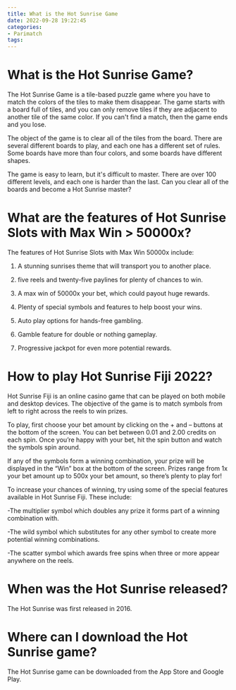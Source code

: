 ```yaml
---
title: What is the Hot Sunrise Game
date: 2022-09-28 19:22:45
categories:
- Parimatch
tags:
---
```



#  What is the Hot Sunrise Game?

The Hot Sunrise Game is a tile-based puzzle game where you have to match the colors of the tiles to make them disappear. The game starts with a board full of tiles, and you can only remove tiles if they are adjacent to another tile of the same color. If you can't find a match, then the game ends and you lose.

The object of the game is to clear all of the tiles from the board. There are several different boards to play, and each one has a different set of rules. Some boards have more than four colors, and some boards have different shapes.

The game is easy to learn, but it's difficult to master. There are over 100 different levels, and each one is harder than the last. Can you clear all of the boards and become a Hot Sunrise master?

#  What are the features of Hot Sunrise Slots with Max Win > 50000x?

The features of Hot Sunrise Slots with Max Win 50000x include:

1. A stunning sunrises theme that will transport you to another place.

2. five reels and twenty-five paylines for plenty of chances to win.

3. A max win of 50000x your bet, which could payout huge rewards.

4. Plenty of special symbols and features to help boost your wins.

5. Auto play options for hands-free gambling.

6. Gamble feature for double or nothing gameplay.

7. Progressive jackpot for even more potential rewards.

#  How to play Hot Sunrise Fiji 2022?

Hot Sunrise Fiji is an online casino game that can be played on both mobile and desktop devices. The objective of the game is to match symbols from left to right across the reels to win prizes.

To play, first choose your bet amount by clicking on the + and – buttons at the bottom of the screen. You can bet between 0.01 and 2.00 credits on each spin. Once you’re happy with your bet, hit the spin button and watch the symbols spin around.

If any of the symbols form a winning combination, your prize will be displayed in the “Win” box at the bottom of the screen. Prizes range from 1x your bet amount up to 500x your bet amount, so there’s plenty to play for!

To increase your chances of winning, try using some of the special features available in Hot Sunrise Fiji. These include:

-The multiplier symbol which doubles any prize it forms part of a winning combination with.

-The wild symbol which substitutes for any other symbol to create more potential winning combinations.

-The scatter symbol which awards free spins when three or more appear anywhere on the reels.

#  When was the Hot Sunrise released?

The Hot Sunrise was first released in 2016.

#  Where can I download the Hot Sunrise game?

The Hot Sunrise game can be downloaded from the App Store and Google Play.